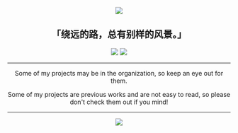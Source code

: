 <p align="center">
  <img src="image.png" />
</p>
<h2 align="center">
  「绕远的路，总有别样的风景。」
</h2>
<p align="center">
  <img src="https://rms.astrarails.org/api?username=TianmuTNT&show_icons=true" />
  <img src="https://rms.astrarails.org/api/top-langs/?username=TianmuTNT&layout=compact&size_weight=0.5&count_weight=0.5" />
</p>
<hr />
<p align="center">
  Some of my projects may be in the organization, so keep an eye out for them.
</p>
<p align="center">
  Some of my projects are previous works and are not easy to read, so please don't check them out if you mind!
</p>
<hr />
<p align="center">
  <a href="https://space.bilibili.com/1674232182" target="_blank">
    <img src="https://img.shields.io/badge/BiliBili-%40TianmuTNT-fb7299?style=flat&logo=bilibili&logoColor=%23fb7299" />
  </a>
</p>
